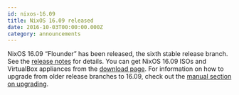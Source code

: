 ```yaml
---
id: nixos-16.09
title: NixOS 16.09 released
date: 2016-10-03T00:00:00.000Z
category: announcements
---
```


NixOS 16.09 “Flounder” has been released, the sixth stable release branch. See the [release notes](/manual/nixos/stable/release-notes.html#sec-release-16.09) for details. You can get NixOS 16.09 ISOs and VirtualBox appliances from the [download page](/download). For information on how to upgrade from older release branches to 16.09, check out the [manual section on upgrading](/manual/nixos/stable/index.html#sec-upgrading).
